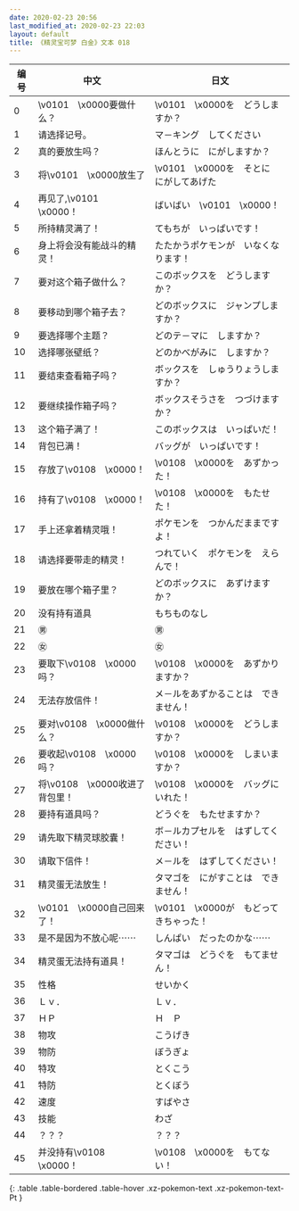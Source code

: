 ```yaml
---
date: 2020-02-23 20:56
last_modified_at: 2020-02-23 22:03
layout: default
title: 《精灵宝可梦 白金》文本 018
---
```

| 编号 | 中文 | 日文 |
| ---- | ---- | ---- |
| 0 | \v0101　\x0000要做什么？ | \v0101　\x0000を　どうしますか？ |
| 1 | 请选择记号。 | マ－キング　してください |
| 2 | 真的要放生吗？ | ほんとうに　にがしますか？ |
| 3 | 将\v0101　\x0000放生了 | \v0101　\x0000を　そとに　にがしてあげた |
| 4 | 再见了,\v0101　\x0000！ | ばいばい　\v0101　\x0000！ |
| 5 | 所持精灵满了！ | てもちが　いっぱいです！ |
| 6 | 身上将会没有能战斗的精灵！ | たたかうポケモンが　いなくなります！ |
| 7 | 要对这个箱子做什么？ | このボックスを　どうしますか？ |
| 8 | 要移动到哪个箱子去？ | どのボックスに　ジャンプしますか？ |
| 9 | 要选择哪个主题？ | どのテ－マに　しますか？ |
| 10 | 选择哪张壁纸？ | どのかべがみに　しますか？ |
| 11 | 要结束查看箱子吗？ | ボックスを　しゅうりょうしますか？ |
| 12 | 要继续操作箱子吗？ | ボックスそうさを　つづけますか？ |
| 13 | 这个箱子满了！ | このボックスは　いっぱいだ！ |
| 14 | 背包已满！ | バッグが　いっぱいです！ |
| 15 | 存放了\v0108　\x0000！ | \v0108　\x0000を　あずかった！ |
| 16 | 持有了\v0108　\x0000！ | \v0108　\x0000を　もたせた！ |
| 17 | 手上还拿着精灵哦！ | ポケモンを　つかんだままですよ！ |
| 18 | 请选择要带走的精灵！ | つれていく　ポケモンを　えらんで！ |
| 19 | 要放在哪个箱子里？ | どのボックスに　あずけますか？ |
| 20 | 没有持有道具 | もちものなし |
| 21 | ㊚ | ㊚ |
| 22 | ㊛ | ㊛ |
| 23 | 要取下\v0108　\x0000吗？ | \v0108　\x0000を　あずかりますか？ |
| 24 | 无法存放信件！ | メ－ルをあずかることは　できません！ |
| 25 | 要对\v0108　\x0000做什么？ | \v0108　\x0000を　どうしますか？ |
| 26 | 要收起\v0108　\x0000吗？ | \v0108　\x0000を　しまいますか？ |
| 27 | 将\v0108　\x0000收进了背包里！ | \v0108　\x0000を　バッグに　いれた！ |
| 28 | 要持有道具吗？ | どうぐを　もたせますか？ |
| 29 | 请先取下精灵球胶囊！ | ボ－ルカプセルを　はずしてください！ |
| 30 | 请取下信件！ | メ－ルを　はずしてください！ |
| 31 | 精灵蛋无法放生！ | タマゴを　にがすことは　できません！ |
| 32 | \v0101　\x0000自己回来了！ | \v0101　\x0000が　もどってきちゃった！ |
| 33 | 是不是因为不放心呢⋯⋯ | しんぱい　だったのかな⋯⋯ |
| 34 | 精灵蛋无法持有道具！ | タマゴは　どうぐを　もてません！ |
| 35 | 性格 | せいかく |
| 36 | Ｌｖ． | Ｌｖ． |
| 37 | ＨＰ | Ｈ　Ｐ |
| 38 | 物攻 | こうげき |
| 39 | 物防 | ぼうぎょ |
| 40 | 特攻 | とくこう |
| 41 | 特防 | とくぼう |
| 42 | 速度 | すばやさ |
| 43 | 技能 | わざ |
| 44 | ？？？ | ？？？ |
| 45 | 并没持有\v0108　\x0000！ | \v0108　\x0000を　もてない！ |
{: .table .table-bordered .table-hover .xz-pokemon-text .xz-pokemon-text-Pt }